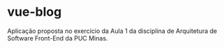 # vue-blog
Aplicação proposta no exercício da Aula 1 da disciplina de Arquitetura de Software Front-End da PUC Minas.
